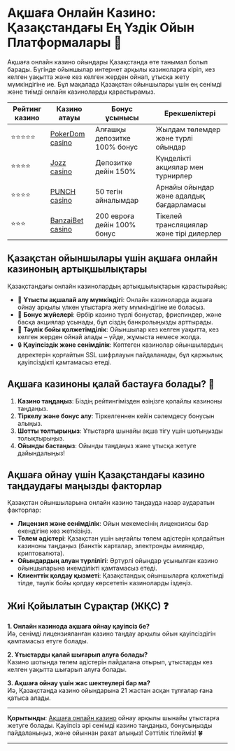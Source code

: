 # Ақшаға Онлайн Казино: Қазақстандағы Ең Үздік Ойын Платформалары 💸

Ақшаға онлайн казино ойындары Қазақстанда өте танымал болып барады. Бүгінде ойыншылар интернет арқылы казиноларға кіріп, кез келген уақытта және кез келген жерден ойнап, ұтысқа жету мүмкіндігіне ие. Бұл мақалада Қазақстан ойыншылары үшін ең сенімді және тиімді онлайн казиноларды қарастырамыз.

| Рейтинг казино      | Казино атауы | Бонус ұсынысы | Ерекшеліктері |
|---------------------|--------------|---------------|---------------|
| ⭐⭐⭐⭐⭐              | [PokerDom casino](https://brandplay.link/Bxg7SC7H) | Алғашқы депозитке 100% бонус | Жылдам төлемдер және түрлі ойындар |
| ⭐⭐⭐⭐               | [Jozz casino](https://tk435zi5i9.com/alt/jozz/registration?e8250665e216213938eeaefaf3e61c0a) | Депозитке дейін 150% | Күнделікті акциялар мен турнирлер |
| ⭐⭐⭐⭐               | [PUNCH casino](https://betpunch1.com/d638d6d39) | 50 тегін айналымдар | Арнайы ойындар және адалдық бағдарламасы |
| ⭐⭐⭐               | [BanzaiBet casino](https://bnzstr009.com/e9rVJ) | 200 евроға дейін 100% бонус | Тікелей трансляциялар және тірі дилерлер |

## Қазақстан ойыншылары үшін ақшаға онлайн казиноның артықшылықтары

Қазақстандағы онлайн казинолардың артықшылықтарын қарастырайық:

- 💸 **Ұтысты ақшалай алу мүмкіндігі**: Онлайн казиноларда ақшаға ойнау арқылы үлкен ұтыстарға жету мүмкіндігіне ие боласыз.
- 🎁 **Бонус жүйелері**: Әрбір казино түрлі бонустар, фриспиндер, және басқа акциялар ұсынады, бұл сіздің банкролыңызды арттырады.
- 📱 **Тәулік бойы қолжетімділік**: Ойыншылар кез келген уақытта, кез келген жерден ойнай алады – үйде, жұмыста немесе жолда.
- 🔒 **Қауіпсіздік және сенімділік**: Көптеген казинолар ойыншылардың деректерін қорғайтын SSL шифрлауын пайдаланады, бұл қаржылық қауіпсіздікті қамтамасыз етеді.

## Ақшаға казиноны қалай бастауға болады? 🚀

1. **Казино таңдаңыз**: Біздің рейтингімізден өзіңізге қолайлы казиноны таңдаңыз.
2. **Тіркелу және бонус алу**: Тіркелгеннен кейін сәлемдесу бонусын алыңыз.
3. **Шотты толтырыңыз**: Ұтыстарға шынайы ақша тігу үшін шотыңызды толықтырыңыз.
4. **Ойынды бастаңыз**: Ойынды таңдаңыз және ұтысқа жетуге дайындалыңыз!

## Ақшаға ойнау үшін Қазақстандағы казино таңдаудағы маңызды факторлар

Қазақстан ойыншыларына онлайн казино таңдауда назар аударатын факторлар:

- **Лицензия және сенімділік**: Ойын мекемесінің лицензиясы бар екендігіне көз жеткізіңіз.
- **Төлем әдістері**: Қазақстан үшін ыңғайлы төлем әдістерін қолдайтын казиноны таңдаңыз (банктік карталар, электронды әмияндар, криптовалюта).
- **Ойындардың алуан түрлілігі**: Әртүрлі ойындар ұсынылған казино ойыншыларына икемділікті қамтамасыз етеді.
- **Клиенттік қолдау қызметі**: Қазақстандық ойыншыларға қолжетімді тілде, тәулік бойы қолдау көрсететін казиноларды іздеңіз.

## Жиі Қойылатын Сұрақтар (ЖҚС) ❓

**1. Онлайн казинода ақшаға ойнау қауіпсіз бе?**  
Иә, сенімді лицензияланған казино таңдау арқылы ойын қауіпсіздігін қамтамасыз етуге болады.

**2. Ұтыстарды қалай шығарып алуға болады?**  
Казино шотында төлем әдістерін пайдалана отырып, ұтыстарды кез келген уақытта шығарып алуға болады.

**3. Ақшаға ойнау үшін жас шектеулері бар ма?**  
Иә, Қазақстанда казино ойындарына 21 жастан асқан тұлғалар ғана қатыса алады.

---

**Қорытынды**: [Ақшаға онлайн казино](https://brandplay.link/Bxg7SC7H) ойнау арқылы шынайы ұтыстарға жетуге болады. Қауіпсіз әрі сенімді казино таңдаңыз, бонусыңызды пайдаланыңыз, және ойыннан рахат алыңыз! Сәттілік тілейміз! 🍀

---

